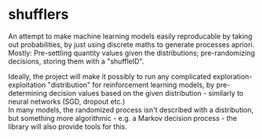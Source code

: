 # shufflers
An attempt to make machine learning models easily reproducable by taking out probabilities, by just using discrete maths to generate processes apriori. Mostly: Pre-settling quantity values given the distributions; pre-randomizing decisions, storing them with a "shuffleID".

Ideally, the project will make it possibly to run any complicated exploration-exploitation "distribution" for reinforcement learning models, by pre-determining decision values based on the given distribution - similarly to neural networks (SGD, dropout etc.)<br>
In many models, the randomized process isn't described with a distribution, but something more algorithmic - e.g. a Markov decision process - the library will also provide tools for this.
